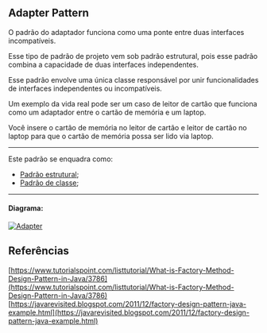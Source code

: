 ## Adapter Pattern

O padrão do adaptador funciona como uma ponte entre duas interfaces incompatíveis. 

Esse tipo de padrão de projeto vem sob padrão estrutural, pois esse padrão combina a capacidade de duas interfaces independentes.

Esse padrão envolve uma única classe responsável por unir funcionalidades de interfaces independentes ou incompatíveis. 

Um exemplo da vida real pode ser um caso de leitor de cartão que funciona como um adaptador entre o cartão de memória e um laptop. 

Você insere o cartão de memória no leitor de cartão e leitor de cartão no laptop para que o cartão de memória possa ser lido via laptop. 




-----
Este padrão se enquadra como:
- [Padrão estrutural](https://github.com/araujoit/design_patterns#estrutural);
- [Padrão de classe](https://github.com/araujoit/design_patterns#padr%C3%B5es-de-classe);
-----

#### Diagrama:
[![Adapter](https://www.tutorialspoint.com/design_pattern/images/adapter_pattern_uml_diagram.jpg)](https://www.tutorialspoint.com/design_pattern/images/adapter_pattern_uml_diagram.jpg)




Referências
-----
[https://www.tutorialspoint.com/listtutorial/What-is-Factory-Method-Design-Pattern-in-Java/3786](https://www.tutorialspoint.com/listtutorial/What-is-Factory-Method-Design-Pattern-in-Java/3786)
[https://javarevisited.blogspot.com/2011/12/factory-design-pattern-java-example.html](https://javarevisited.blogspot.com/2011/12/factory-design-pattern-java-example.html)